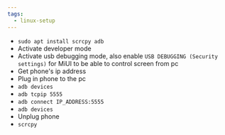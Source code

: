 ```yaml
---
tags:
  - linux-setup
---
```

- `sudo apt install scrcpy adb`
- Activate developer mode
- Activate usb debugging mode, also enable `USB DEBUGGING (Security settings)` for MiUI to be able to control screen from pc
- Get phone's ip address
- Plug in phone to the pc
- `adb devices`
- `adb tcpip 5555`
- `adb connect IP_ADDRESS:5555`
- `adb devices`
- Unplug phone
- `scrcpy`

